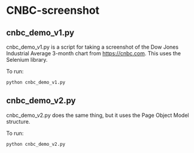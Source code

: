 # CNBC-screenshot

## cnbc_demo_v1.py
cnbc_demo_v1.py is a script for taking a screenshot of the Dow Jones Industrial Average 3-month
chart from https://cnbc.com.  This uses the Selenium library.

To run:

```
python cnbc_demo_v1.py
```


## cnbc_demo_v2.py
cnbc_demo_v2.py does the same thing, but it uses the Page Object Model structure.

To run: 

```
python cnbc_demo_v2.py
```